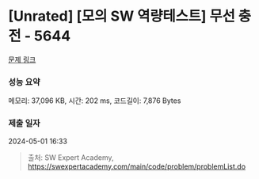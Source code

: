 # [Unrated] [모의 SW 역량테스트] 무선 충전 - 5644 

[문제 링크](https://swexpertacademy.com/main/code/problem/problemDetail.do?contestProbId=AWXRDL1aeugDFAUo) 

### 성능 요약

메모리: 37,096 KB, 시간: 202 ms, 코드길이: 7,876 Bytes

### 제출 일자

2024-05-01 16:33



> 출처: SW Expert Academy, https://swexpertacademy.com/main/code/problem/problemList.do